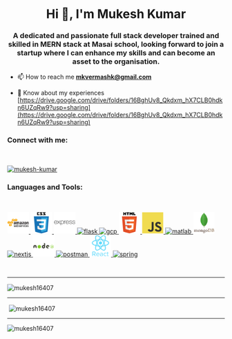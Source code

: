<h1 align="center">Hi 👋, I'm Mukesh Kumar</h1>
<h3 align="center">A dedicated and passionate full stack developer trained and skilled in MERN stack at Masai school, looking forward to join a startup where I can enhance my skills and can become an asset to the organisation.</h3>

- 📫 How to reach me **mkvermashk@gmail.com**

- 📄 Know about my experiences [https://drive.google.com/drive/folders/16BghUv8_Qkdxm_hX7CLB0hdkn6UZqRw9?usp=sharing](https://drive.google.com/drive/folders/16BghUv8_Qkdxm_hX7CLB0hdkn6UZqRw9?usp=sharing)

<h3 align="left">Connect with me:</h3>
<br/>
<p align="left">
<a href="https://linkedin.com/in/mukesh-kumar" target="blank"><img align="center" src="https://raw.githubusercontent.com/rahuldkjain/github-profile-readme-generator/master/src/images/icons/Social/linked-in-alt.svg" alt="mukesh-kumar" height="30" width="40" /></a>
</p>

<h3 align="left">Languages and Tools:</h3>
<br/>
<p align="left"> <a href="https://aws.amazon.com" target="_blank" rel="noreferrer"> <img src="https://raw.githubusercontent.com/devicons/devicon/master/icons/amazonwebservices/amazonwebservices-original-wordmark.svg" alt="aws" width="50" height="50"/> </a> <a href="https://www.w3schools.com/css/" target="_blank" rel="noreferrer"> <img src="https://raw.githubusercontent.com/devicons/devicon/master/icons/css3/css3-original-wordmark.svg" alt="css3"width="50" height="50"/> </a> <a href="https://expressjs.com" target="_blank" rel="noreferrer"> <img src="https://raw.githubusercontent.com/devicons/devicon/master/icons/express/express-original-wordmark.svg" alt="express"width="50" height="50"/> </a> <a href="https://flask.palletsprojects.com/" target="_blank" rel="noreferrer"> <img src="https://www.vectorlogo.zone/logos/pocoo_flask/pocoo_flask-icon.svg" alt="flask" width="50" height="50"/> </a> <a href="https://cloud.google.com" target="_blank" rel="noreferrer"> <img src="https://www.vectorlogo.zone/logos/google_cloud/google_cloud-icon.svg" alt="gcp" width=width="50" height="50"/> </a> <a href="https://www.w3.org/html/" target="_blank" rel="noreferrer"> <img src="https://raw.githubusercontent.com/devicons/devicon/master/icons/html5/html5-original-wordmark.svg" alt="html5" width="50" height="50"/> </a> <a href="https://developer.mozilla.org/en-US/docs/Web/JavaScript" target="_blank" rel="noreferrer"> <img src="https://raw.githubusercontent.com/devicons/devicon/master/icons/javascript/javascript-original.svg" alt="javascript" width="50" height="50"/> </a> <a href="https://www.mathworks.com/" target="_blank" rel="noreferrer"> <img src="https://upload.wikimedia.org/wikipedia/commons/2/21/Matlab_Logo.png" alt="matlab" width="50" height="50"/> </a> <a href="https://www.mongodb.com/" target="_blank" rel="noreferrer"> <img src="https://raw.githubusercontent.com/devicons/devicon/master/icons/mongodb/mongodb-original-wordmark.svg" alt="mongodb" width="50" height="50"/> </a> <a href="https://nextjs.org/" target="_blank" rel="noreferrer"> <img src="https://cdn.worldvectorlogo.com/logos/nextjs-2.svg" alt="nextjs" width="50" height="50"/> </a> <a href="https://nodejs.org" target="_blank" rel="noreferrer"> <img src="https://raw.githubusercontent.com/devicons/devicon/master/icons/nodejs/nodejs-original-wordmark.svg" alt="nodejs" width="50" height="50"/> </a> <a href="https://postman.com" target="_blank" rel="noreferrer"> <img src="https://www.vectorlogo.zone/logos/getpostman/getpostman-icon.svg" alt="postman" width="50" height="50"/> </a> <a href="https://reactjs.org/" target="_blank" rel="noreferrer"> <img src="https://raw.githubusercontent.com/devicons/devicon/master/icons/react/react-original-wordmark.svg" alt="react" width="50" height="50"/> </a> <a href="https://spring.io/" target="_blank" rel="noreferrer"> <img src="https://www.vectorlogo.zone/logos/springio/springio-icon.svg" alt="spring" width="50" height="50"/> </a> </p>
<br/>
<hr/>
<p><img align="center" src="https://github-readme-streak-stats.herokuapp.com/?user=mukesh16407&" alt="mukesh16407"style="width:400px;"
 /></p>
 <hr/>
 <p>&nbsp;<img align="center" src="https://github-readme-stats.vercel.app/api?username=mukesh16407&show_icons=true&locale=en" alt="mukesh16407" style="width:400px;"
/></p>
 <hr/>
<p><img align="left" src="https://github-readme-stats.vercel.app/api/top-langs?username=mukesh16407&show_icons=true&locale=en&layout=compact" alt="mukesh16407"style="width:400px;"
 /></p>
